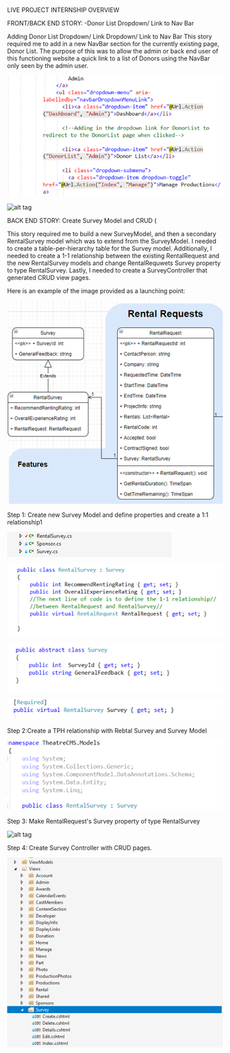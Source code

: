 LIVE PROJECT INTERNSHIP OVERVIEW 

FRONT/BACK END STORY:
-Donor List Dropdown/ Link to Nav Bar

Adding Donor List Dropdown/ Link Dropdown/ Link to Nav Bar
This story required me to add in a new NavBar section for the currently existing page, Donor List.  The purpose of this was to allow the admin or back end user of this functioning website a quick link to a list of Donors using the NavBar only seen by the admin user.

 ![alt tag](Story1-code.PNG)
 
 ![alt tag](Before-admin_donorlist.PNG)
 
 BACK END STORY:
 Create Survey Model and CRUD (

This story required me to build a new SurveyModel, and then a secondary RentalSurvey model which was to extend from the SurveyModel. I needed to create a table-per-hierarchy table for the Survey model. Additionally,  I needed to create a 1-1 relationship between the existing RentalRequest and the new RentalSurvey models and change RentalRequwets  Survey property to type RentalSurvey. Lastly, I needed to create a SurveyController that generated CRUD view pages.

Here is an example of the image provided as a launching point:

![alt tag](Story104.png)


Step 1: Create new Survey Model and define properties and create a 1:1 relationship1

![alt tag](Story107.PNG)

![alt tag](Story108.PNG)

![alt tag](Story109.PNG)

![alt tag](Story110.PNG)

Step 2:Create a TPH relationship with Rebtal Survey and Survey Model

![alt tag](Story111.PNG)

Step 3: Make RentalRequest's Survey property of type RentalSurvey

![alt tag](Story106.PNG)

Step 4: Create Survey Controller with CRUD pages.

![alt tag](Story113.PNG)

